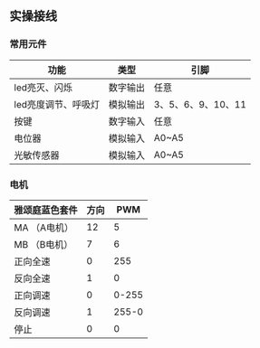 ## 实操接线

### 常用元件

| 功能                | 类型     | 引脚               |
| ------------------- | -------- | ------------------ |
| led亮灭、闪烁       | 数字输出 | 任意               |
| led亮度调节、呼吸灯 | 模拟输出 | 3、5、6、9、10、11 |
| 按键                | 数字输入 | 任意               |
| 电位器              | 模拟输入 | A0~A5              |
| 光敏传感器          | 模拟输入 | A0~A5              |

### 电机

| 雅颂庭蓝色套件 | 方向 | PWM   |
| -------------- | ---- | ----- |
| MA （A电机）   | 12   | 5     |
| MB （B电机）   | 7    | 6     |
| 正向全速       | 0    | 255   |
| 反向全速       | 1    | 0     |
| 正向调速       | 0    | 0-255 |
| 反向调速       | 1    | 255-0 |
| 停止           | 0    | 0     |